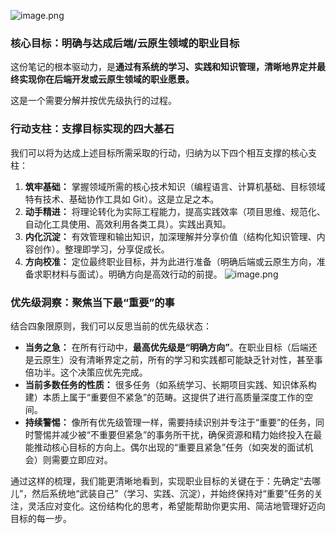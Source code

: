 ![image.png](https://cdn.jsdelivr.net/gh/duanbiao2000/BlogGallery@main/picture/20250415215535.png)

### 核心目标：明确与达成后端/云原生领域的职业目标

这份笔记的根本驱动力，是**通过有系统的学习、实践和知识管理，清晰地界定并最终实现你在后端开发或云原生领域的职业愿景。**

这是一个需要分解并按优先级执行的过程。

### 行动支柱：支撑目标实现的四大基石

我们可以将为达成上述目标所需采取的行动，归纳为以下四个相互支撑的核心支柱：

1.  **筑牢基础：** 掌握领域所需的核心技术知识（编程语言、计算机基础、目标领域特有技术、基础协作工具如 Git）。这是立足之本。
2.  **动手精进：** 将理论转化为实际工程能力，提高实践效率（项目思维、规范化、自动化工具使用、高效利用各类工具）。实践出真知。
3.  **内化沉淀：** 有效管理和输出知识，加深理解并分享价值（结构化知识管理、内容创作）。整理即学习，分享促成长。
4. **方向校准：** 定位最终职业目标，并为此进行准备（明确后端或云原生方向，准备求职材料与面试）。明确方向是高效行动的前提。
    ![image.png](https://cdn.jsdelivr.net/gh/duanbiao2000/BlogGallery@main/picture/20250415215609.png)


### 优先级洞察：聚焦当下最“重要”的事

结合四象限原则，我们可以反思当前的优先级状态：

*   **当务之急：** 在所有行动中，**最高优先级是“明确方向”**。在职业目标（后端还是云原生）没有清晰界定之前，所有的学习和实践都可能缺乏针对性，甚至事倍功半。这个决策应优先完成。
*   **当前多数任务的性质：** 很多任务（如系统学习、长期项目实践、知识体系构建）本质上属于“重要但不紧急”的范畴。这提供了进行高质量深度工作的空间。
*   **持续警惕：** 像所有优先级管理一样，需要持续识别并专注于“重要”的任务，同时警惕并减少被“不重要但紧急”的事务所干扰，确保资源和精力始终投入在最能推动核心目标的方向上。偶尔出现的“重要且紧急”任务（如突发的面试机会）则需要立即应对。

通过这样的梳理，我们能更清晰地看到，实现职业目标的关键在于：先确定“去哪儿”，然后系统地“武装自己”（学习、实践、沉淀），并始终保持对“重要”任务的关注，灵活应对变化。这份结构化的思考，希望能帮助你更实用、简洁地管理好迈向目标的每一步。